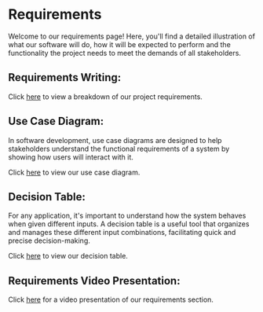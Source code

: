 # Requirements

Welcome to our requirements page! Here, you'll find a detailed illustration of what our software will do, how it will be expected to perform and the functionality the project needs to meet the demands of all stakeholders.

## Requirements Writing:

Click [here]() to view a breakdown of our project requirements.

## Use Case Diagram:

In software development, use case diagrams are designed to help stakeholders understand the functional requirements of a system by showing how users will interact with it.

Click [here]() to view our use case diagram.

## Decision Table:

For any application, it's important to understand how the system behaves when given different inputs. A decision table is a useful tool that organizes and manages these different input combinations, facilitating quick and precise decision-making.

Click [here]() to view our decision table.

## Requirements Video Presentation:

Click [here]() for a video presentation of our requirements section.
